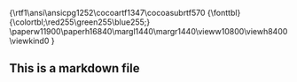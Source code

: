 {\rtf1\ansi\ansicpg1252\cocoartf1347\cocoasubrtf570
{\fonttbl}
{\colortbl;\red255\green255\blue255;}
\paperw11900\paperh16840\margl1440\margr1440\vieww10800\viewh8400\viewkind0
}
## This is a markdown file